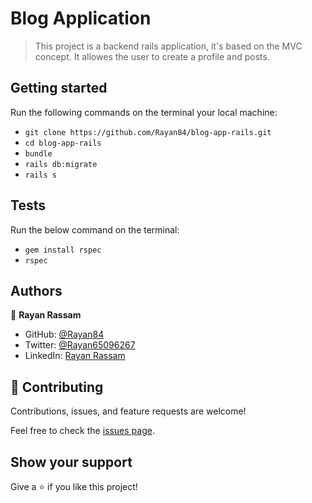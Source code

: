 # Blog Application

> This project is a backend rails application, it's based on the MVC concept. It allowes the user to create a profile and posts.
## Getting started
  Run the following commands on the terminal your local machine:

  - `git clone https://github.com/Rayan84/blog-app-rails.git`
  - `cd blog-app-rails`
  - `bundle`
  - `rails db:migrate`
  - `rails s`

## Tests
  Run the below command on the terminal:

  - `gem install rspec`  
  - `rspec`

## Authors

👤 **Rayan Rassam**

- GitHub: [@Rayan84](https://github.com/Rayan84)
- Twitter: [@Rayan65096267](https://twitter.com/Rayan65096267)
- LinkedIn: [Rayan Rassam](https://www.linkedin.com/in/rayan-rassam/)

## 🤝 Contributing

Contributions, issues, and feature requests are welcome!

Feel free to check the [issues page](../../issues/).

## Show your support 

Give a ⭐️ if you like this project!
